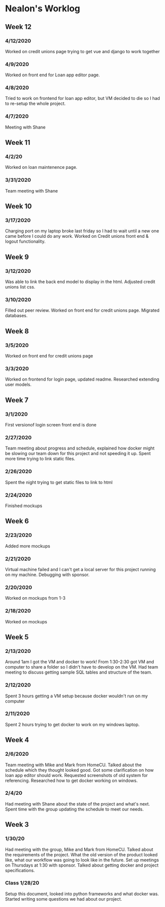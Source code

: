 # Nealon's Worklog

## Week 12

### 4/12/2020
Worked on credit unions page trying to get vue and django to work together

### 4/9/2020
Worked on front end for Loan app editor page.

### 4/8/2020
Tried to work on frontend for loan app editor, but 
VM decided to die so I had to re-setup the whole project.

### 4/7/2020
Meeting with Shane

## Week 11

### 4/2/20
Worked on loan maintenence page.

### 3/31/2020
Team meeting with Shane

## Week 10

### 3/17/2020
Charging port on my laptop broke last friday so I had to wait until a new one came before I could do any work.
Worked on Credit unions front end & logout functionality.

## Week 9

### 3/12/2020
Was able to link the back end model to display in the html. Adjusted credit unions list css.

### 3/10/2020
Filled out peer review. Worked on front end for credit unions page. Migrated databases.

## Week 8

### 3/5/2020
Worked on front end for credit unions page

### 3/3/2020
Worked on frontend for login page, updated readme. Researched extending user models.

## Week 7

### 3/1/2020
First versionof login screen front end is done

### 2/27/2020
Team meeting about progress and schedule, explained how docker might be slowing our team down for this project and not speeding it up. Spent more time trying to link static files.

### 2/26/2020
Spent the night trying to get static files to link to html

### 2/24/2020
Finished mockups

## Week 6

### 2/23/2020
Added more mockups

### 2/21/2020
Virtual machine failed and I can't get a local server for this project running on my machine. Debugging with sponsor.

### 2/20/2020
Worked on mockups from 1-3

### 2/18/2020
Worked on mockups

## Week 5

### 2/13/2020
Around 1am I got the VM and docker to work!
From 1:30-2:30 got VM and computer to share a folder so I didn't have to develop on the VM.
Had team meeting to discuss getting sample SQL tables and structure of the team.

### 2/12/2020
Spent 3 hours getting a VM setup because docker wouldn't run on my computer

### 2/11/2020
Spent 2 hours trying to get docker to work on my windows laptop.

## Week 4

### 2/6/2020
Team meeting with Mike and Mark from HomeCU. Talked about the schedule which they thought looked good. Got some clarification on how loan app editor should work. Requested screenshots of old system for referencing. Researched how to get docker working on windows.

### 2/4/20
Had meeting with Shane about the state of the project and what's next. Spent time with the group updating the schedule to meet our needs.

## Week 3

### 1/30/20
Had meeting with the group, Mike and Mark from HomeCU. Talked about the requirements of the project. What the old version of the product looked like, what our workflow was going to look like in the future. Set up meetings on Thursdays at 1:30 with sponsor. Talked about getting docker and project specifications. 

### Class 1/28/20
Setup this document, looked into python frameworks and what docker was. Started writing some questions we had about our project.